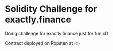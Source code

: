 # Solidity Challenge for exactly.finance
Doing challenge for exactly.finance just for fun xD

Contract deployed on Ropsten at <>

